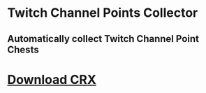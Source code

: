 # Twitch Channel Points Collector
## Automatically collect Twitch Channel Point Chests

# [Download CRX](https://github.com/TimTrayler/twitch-points-collector/realeases/latest/download/twitchcpc.crx)
